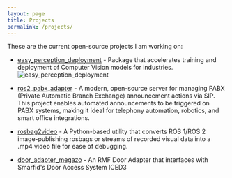 ```yaml
---
layout: page
title: Projects
permalink: /projects/
---
```


These are the current open-source projects I am working on:

 - [easy_perception_deployment](https://github.com/ros-industrial/easy_perception_deployment) - Package that accelerates training and deployment of Computer Vision models for industries. ![easy_perception_deployment](https://img.shields.io/github/stars/ros-industrial/easy_perception_deployment.svg)
 
 - [ros2_pabx_adapter](https://github.com/KABAM-Robotics/ros2-pabx-adapter) - A modern, open-source server for managing PABX (Private Automatic Branch Exchange) announcement actions via SIP. This project enables automated announcements to be triggered on PABX systems, making it ideal for telephony automation, robotics, and smart office integrations.

- [rosbag2video](https://github.com/mlaiacker/rosbag2video) - A Python-based utility that converts ROS 1/ROS 2 image-publishing rosbags or streams of recorded visual data into a .mp4 video file for ease of debugging.

- [door_adapter_megazo](https://github.com/KABAM-Robotics/door_adapter_megazo) - An RMF Door Adapter that interfaces with Smarfid's Door Access System ICED3


